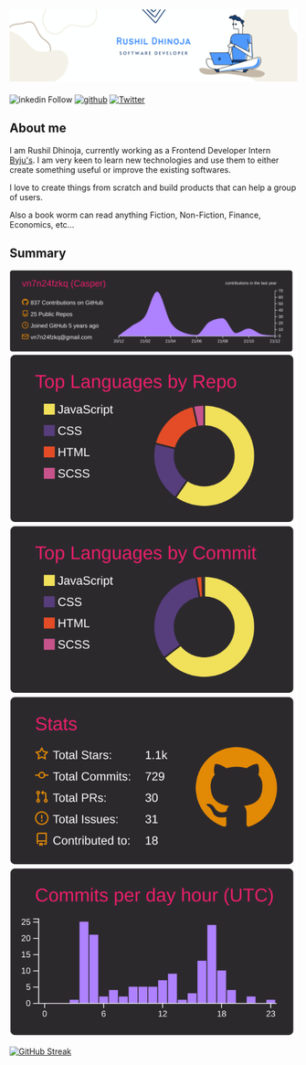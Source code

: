 <link rel='stylesheet' type='text/css' media='all' href='./main.css'/>
    
<h2 align="center" ><img  src='./img/banner.png' /></h2>

<div class='badges' >

![inkedin Follow](https://img.shields.io/badge/LinkedIn-784-blue?style=social&logo=linkedin)
[![github](https://img.shields.io/github/followers/Rushil-Dhinoja?label=Follow%20Me&style=social)](https://github.com/Rushil-Dhinoja)
[![Twitter](https://img.shields.io/twitter/follow/Rushildhinoja2?label=Follow%20%40RushilDhinoja&style=social)](https://twitter.com/Rushildhinoja2)

<h2>About me</h2>

I am Rushil Dhinoja, currently working as a Frontend Developer Intern [Byju's](https://byjus.com/). I am very keen to learn new technologies and use them to either create something useful or improve the existing softwares.

I love to create things from scratch and build products that can help a group of users.

Also a book worm can read anything Fiction, Non-Fiction, Finance, Economics, etc...

</div>

<h2>Summary</h2>

[![](https://raw.githubusercontent.com/Rushil-Dhinoja/Rushil-Dhinoja/master/profile-summary-card-output/monokai/0-profile-details.svg)](https://github.com/vn7n24fzkq/github-profile-summary-cards)
[![](https://raw.githubusercontent.com/Rushil-Dhinoja/Rushil-Dhinoja/master/profile-summary-card-output/monokai/1-repos-per-language.svg)](https://github.com/vn7n24fzkq/github-profile-summary-cards) [![](https://raw.githubusercontent.com/Rushil-Dhinoja/Rushil-Dhinoja/master/profile-summary-card-output/monokai/2-most-commit-language.svg)](https://github.com/vn7n24fzkq/github-profile-summary-cards)
[![](https://raw.githubusercontent.com/Rushil-Dhinoja/Rushil-Dhinoja/master/profile-summary-card-output/monokai/3-stats.svg)](https://github.com/vn7n24fzkq/github-profile-summary-cards) [![](https://raw.githubusercontent.com/Rushil-Dhinoja/Rushil-Dhinoja/master/profile-summary-card-output/monokai/4-productive-time.svg)](https://github.com/vn7n24fzkq/github-profile-summary-cards)

[![GitHub Streak](https://github-readme-streak-stats.herokuapp.com/?user=Rushil-Dhinoja&theme=dark&ring=FFB19A&hide_border=true&currStreakNum=F6A085&fire=F6A085&currStreakLabel=F6A085)](https://git.io/streak-stats)
